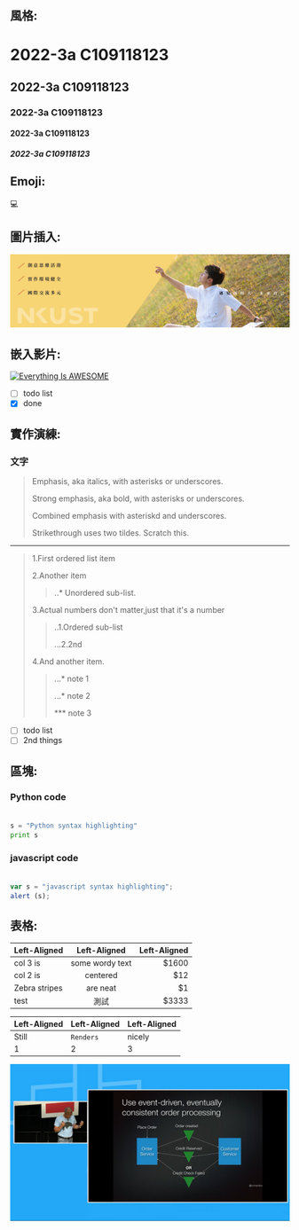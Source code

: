 
## 風格:
# 2022-3a C109118123
## 2022-3a C109118123
### 2022-3a C109118123
#### 2022-3a C109118123
##### 2022-3a C109118123


## Emoji:
💻


## 圖片插入:
![NKUST](nkust.jpg "nkust")

## 嵌入影片:
[![Everything Is AWESOME](https://img.youtube.com/vi/StTqXEQ2l-Y/0.jpg)](https://www.youtube.com/watch?v=StTqXEQ2l-Y "Everything Is AWESOME")


- [ ] todo list
- [x] done

## 實作演練:
### 文字
>Emphasis, aka italics, with asterisks or underscores.
>
>Strong emphasis, aka bold, with asterisks or underscores.
>
>Combined emphasis with asteriskd and underscores.
>
>Strikethrough uses two tildes. Scratch this.

---

>1.First ordered list item
>
>2.Another item
  >>..* Unordered sub-list.
  >>
>3.Actual numbers don't matter,just that it's a number
  >>..1.Ordered sub-list
  >>
  >>...2.2nd
  >>
>4.And another item.
  >>...* note 1
  >>
  >>...* note 2
  >>
  >>*** note 3


- [ ] todo list
- [ ] 2nd things

## 區塊:
### Python code
```python

s = "Python syntax highlighting"
print s

```
### javascript code
```javascript

var s = "javascript syntax highlighting";
alert (s);

```


## 表格:
| Left-Aligned | Left-Aligned | Left-Aligned |
| :----------- |:--------------:| -----:|
| col 3 is     | some wordy text| $1600 |
| col 2 is     | centered       |   $12 |
| Zebra stripes| are neat       |    $1 |
| test | 測試       |    $3333 |

| Left-Aligned | Left-Aligned   | Left-Aligned |
| :----------- |:---------------| :--------|
| Still        | `Renders`      | nicely   |
| 1            | 2              |3         |


[![Microservices + Events + Docker = A Perfect Trio](video.png)](https://www.youtube.com/watch?v=sSm2dRarhPo "Microservices + Events + Docker = A Perfect Trio")


